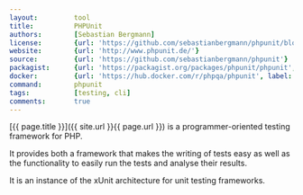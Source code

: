 ```yaml
---
layout:         tool
title:          PHPUnit
authors:        [Sebastian Bergmann]
license:        {url: 'https://github.com/sebastianbergmann/phpunit/blob/master/LICENSE', label: 'BSD 3-clause "New" or "Revised" License'}
website:        {url: 'http://www.phpunit.de/'}
source:         {url: 'https://github.com/sebastianbergmann/phpunit'}
packagist:      {url: 'https://packagist.org/packages/phpunit/phpunit', label: 'phpunit/phpunit'}
docker:         {url: 'https://hub.docker.com/r/phpqa/phpunit', label: 'phpqa/phpunit'}
command:        phpunit
tags:           [testing, cli] 
comments:       true
---
```


[{{ page.title }}]({{ site.url }}{{ page.url }}) is a programmer-oriented testing framework for PHP.
 
<!--more--> 

It provides both a framework that makes the writing of tests easy
as well as the functionality to easily run the tests and analyse their results.

It is an instance of the xUnit architecture for unit testing frameworks.
